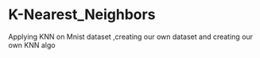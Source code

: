 # K-Nearest_Neighbors
Applying KNN on Mnist dataset ,creating our own dataset and creating our own KNN algo
